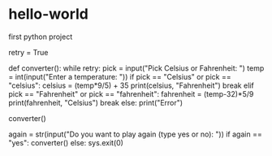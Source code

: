 # hello-world
first python project

retry = True

def converter():
    while retry:
        pick = input("Pick Celsius or Fahrenheit: ")
        temp = int(input("Enter a temperature: "))
        if pick == "Celsius" or pick == "celsius":
            celsius = (temp*9/5) + 35
            print(celsius, "Fahrenheit")
            break
        elif pick == "Fahrenheit" or pick == "fahrenheit":
            fahrenheit = (temp-32)*5/9
            print(fahrenheit, "Celsius")
            break
        else:
            print("Error")

converter()

again = str(input("Do you want to play again (type yes or no): "))
if again == "yes":
    converter()
else:
    sys.exit(0)
